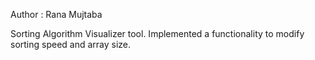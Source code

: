 Author : Rana Mujtaba

Sorting Algorithm Visualizer tool.
Implemented a functionality to modify sorting speed and array size.
